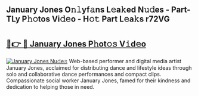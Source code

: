 ## January Jones O𝚗𝚕yf𝚊ns L𝚎a𝚔ed N𝚞𝚍es - Part-TLy P𝚑𝚘tos Vi𝚍𝚎o - H𝚘𝚝 Part L𝚎a𝚔s r72VG

# <h2><a href="http://kfa998.oniu.top/?m=January+Jones">🔗👉 🔴 January Jones P𝚑ot𝚘𝚜 V𝚒d𝚎o</a></h2>

[![January Jones Nu𝚍e𝚜](https://i.imgur.com/0qMVB7G.gif)](http://kfa998.oniu.top/?m=January+Jones)
Web-based performer and digital media artist January Jones, acclaimed for distributing dance and lifestyle ideas through solo and collaborative dance performances and compact clips. Compassionate social worker January Jones, famed for their kindness and dedication to helping those in need.  
